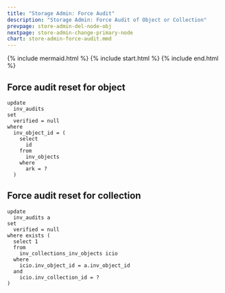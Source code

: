 ```yaml
---
title: "Storage Admin: Force Audit"
description: "Storage Admin: Force Audit of Object or Collection"
prevpage: store-admin-del-node-obj
nextpage: store-admin-change-primary-node
chart: store-admin-force-audit.mmd
---
```


{% include mermaid.html %}
{% include start.html %}
{% include end.html %}

## Force audit reset for object

```
update 
  inv_audits
set 
  verified = null
where
  inv_object_id = (
    select
      id 
    from
      inv_objects
    where
      ark = ?
  ) 
```

## Force audit reset for collection

```
update 
  inv_audits a
set 
  verified = null
where exists (
  select 1
  from 
    inv_collections_inv_objects icio
  where
    icio.inv_object_id = a.inv_object_id
  and
    icio.inv_collection_id = ?
)
```